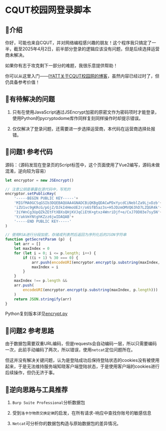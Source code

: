 # CQUT校园网登录脚本

## 🤔介绍

你好，可能也来自CQUT，并对网络编程感兴趣的朋友！这个程序我只搞定了一半，截至2025年4月2日，前半部分登录的逻辑应该没有问题，但是后续选择运营商未解决。

如果你有志于攻克剩下一部分的难题，我很乐意提供帮助！

你可以从这里入门——[IYATT关于CQUT校园网的博客](https://blog.iyatt.com/?p=6815)，虽然内容已经过时了，但仍具备参考价值！

## 🐸有待解决的问题

1.  只有在使用JavaScript通过JSEncrypt加密的原密文作为密码项时才能登录，使用Python的pycryptodome库作同样复刻同样操作时却提示错误。

2.  仅仅解决了登录问题，还需要进一步选择运营商，本代码在运营商选择处报错。

## 📝问题1 参考代码

源码：（源码发现在登录页的Script标签中，这个页面使用了Vue2编写，源码未做混淆，逆向较为容易）

```javascript
let encryptor = new JSEncrypt()

// 注意公钥是暴露在源代码中，写死的
encryptor.setPublicKey(
	'-----BEGIN PUBLIC KEY-----'+
	'MIGfMA0GCSqGSIb3DQEBAQUAA4GNADCBiQKBgQDACwPDxYycdCiNeblZa9LjvDzb'+
	'iZU1vc9gKRcG/pGjZ/DJkI4HmoUE2r/o6SfB5az3s+H5JDzmOMVQ63hD7LZQGR4k'+
    '3iYWnCg3UpQZkZEtFtXBXsQHjKVJqCiEtK+gtxz4WnriDjf+e/CxJ7OD03e7sy5N'+
    'Y/akVmYNtghKZzz6jwIDAQAB'+
    '-----END PUBLIC KEY-----'
)

// 使用RSA进行分段加密，存储成列表然后返回为序列化后的JSON字符串
function getSecretParam (p)  {
	let arr = []
	let maxIndex = 0
	for (let i = 0; i <= p.length; i++) {
		if ((i + 1) % 30 === 0) {
			arr.push(encodeURI(encryptor.encrypt(p.substring(maxIndex, i))))
			maxIndex = i
		}
	}
	maxIndex !== p.length &&
	arr.push(
		encodeURI(encryptor.encrypt(p.substring(maxIndex, p.length)))
	)
	return JSON.stringify(arr)
}

```

Python复刻版本详见[encrypt.py](encrypt.py)

## 📝问题2 参考思路

由于数据包需要双重URL编码，但是requests会自动编码一层，所以只需要编码一次，此前手动编码了两次，所以错误，使用`netcat`定位问题所在。

但这并没有解决关键问题，认为是登陆成功后保持登陆状态的cookies没有被使用起来，于是无法维持服务端知晓客户端登陆状态，于是使用客户端的cookies进行后续操作，但仍无济于事。

## 🤔逆向思路与工具推荐

1.  `Burp Suite Professional`分析数据包

2.  受到`洛卡尔物质交换定律`的启发，在所有请求-响应中查找你账号的敏感信息

3.	`Netcat`可分析你的数据包构造与原始数据包的差异情况。